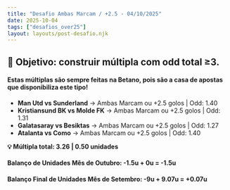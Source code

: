 ```yaml
---
title: "Desafio Ambas Marcam / +2.5 - 04/10/2025"
date: 2025-10-04
tags: ["desafios_over25"]
layout: layouts/post-desafio.njk
---
```


## 🎯 Objetivo: construir múltipla com odd total ≥3. 

#### Estas múltiplas são sempre feitas na Betano, pois são a casa de apostas que disponibiliza este tipo!

- **Man Utd vs Sunderland** → Ambas Marcam ou +2.5 golos | Odd: 1.40 
- **Kristiansund BK vs Molde FK** → Ambas Marcam ou +2.5 golos | Odd: 1.31 
- **Galatasaray vs Besiktas** → Ambas Marcam ou +2.5 golos | Odd: 1.27
- **Atalanta vs Como** → Ambas Marcam ou +2.5 golos | Odd: 1.40

**💡 Múltipla total: 3.26 | 0.50 unidades** 

#### Balanço de Unidades Mês de Outubro: -1.5u + 0u = -1.5u

#### Balanço Final de Unidades Mês de Setembro: -9u + 9.07u = +0.07u